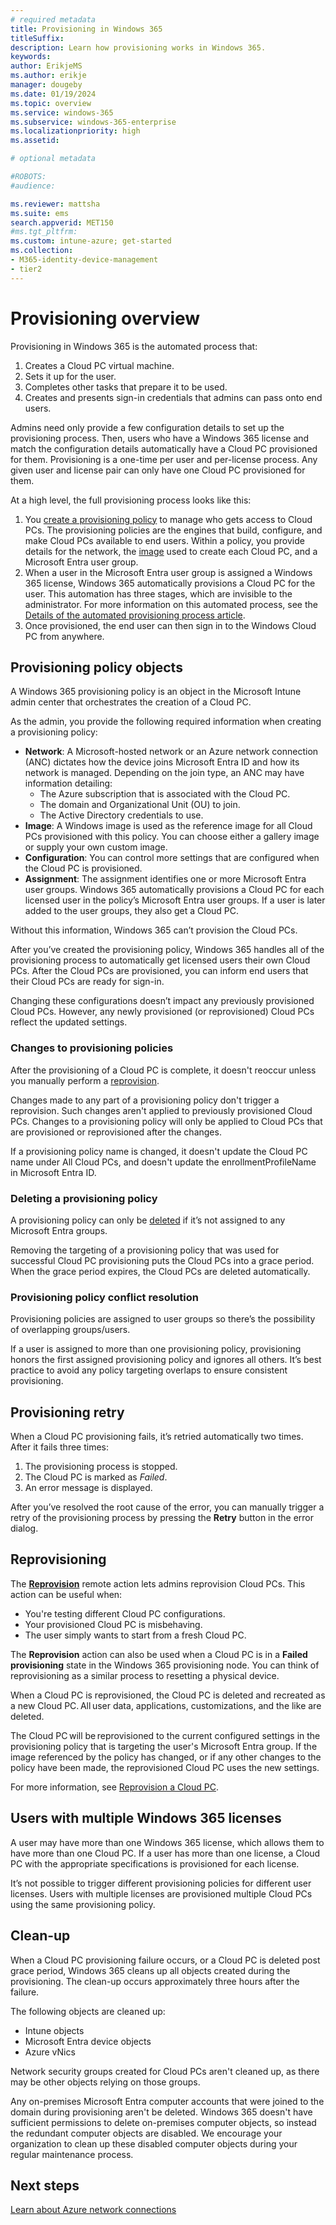 ```yaml
---
# required metadata
title: Provisioning in Windows 365
titleSuffix:
description: Learn how provisioning works in Windows 365.
keywords:
author: ErikjeMS  
ms.author: erikje
manager: dougeby
ms.date: 01/19/2024
ms.topic: overview
ms.service: windows-365
ms.subservice: windows-365-enterprise
ms.localizationpriority: high
ms.assetid: 

# optional metadata

#ROBOTS:
#audience:

ms.reviewer: mattsha
ms.suite: ems
search.appverid: MET150
#ms.tgt_pltfrm:
ms.custom: intune-azure; get-started
ms.collection:
- M365-identity-device-management
- tier2
---
```


# Provisioning overview

Provisioning in Windows 365 is the automated process that:

1. Creates a Cloud PC virtual machine.
2. Sets it up for the user.
3. Completes other tasks that prepare it to be used.
4. Creates and presents sign-in credentials that admins can pass onto end users.

Admins need only provide a few configuration details to set up the provisioning process. Then, users who have a Windows 365 license and match the configuration details automatically have a Cloud PC provisioned for them. Provisioning is a one-time per user and per-license process. Any given user and license pair can only have one Cloud PC provisioned for them.

At a high level, the full provisioning process looks like this:

1. You [create a provisioning policy](create-provisioning-policy.md) to manage who gets access to Cloud PCs. The provisioning policies are the engines that build, configure, and make Cloud PCs available to end users. Within a policy, you provide details for the network, the [image](device-images.md) used to create each Cloud PC, and a Microsoft Entra user group.
2. When a user in the Microsoft Entra user group is assigned a Windows 365 license, Windows 365 automatically provisions a Cloud PC for the user. This automation has three stages, which are invisible to the administrator. For more information on this automated process, see the [Details of the automated provisioning process article](automated-provisioning-steps.md).
3. Once provisioned, the end user can then sign in to the Windows Cloud PC from anywhere.

## Provisioning policy objects

A Windows 365 provisioning policy is an object in the Microsoft Intune admin center that orchestrates the creation of a Cloud PC.

As the admin, you provide the following required information when creating a provisioning policy:

- **Network**: A Microsoft-hosted network or an Azure network connection (ANC) dictates how the device joins Microsoft Entra ID and how its network is managed. Depending on the join type, an ANC may have information detailing:
  - The Azure subscription that is associated with the Cloud PC.
  - The domain and Organizational Unit (OU) to join.
  - The Active Directory credentials to use.
- **Image**: A Windows image is used as the reference image for all Cloud PCs provisioned with this policy. You can choose either a gallery image or supply your own custom image.
- **Configuration**: You can control more settings that are configured when the Cloud PC is provisioned.
- **Assignment**:  The assignment identifies one or more Microsoft Entra user groups. Windows 365 automatically provisions a Cloud PC for each licensed user in the policy’s Microsoft Entra user groups. If a user is later added to the user groups, they also get a Cloud PC.

Without this information, Windows 365 can’t provision the Cloud PCs.

After you’ve created the provisioning policy, Windows 365 handles all of the provisioning process to automatically get licensed users their own Cloud PCs. After the Cloud PCs are provisioned, you can inform end users that their Cloud PCs are ready for sign-in.

Changing these configurations doesn’t impact any previously provisioned Cloud PCs. However, any newly provisioned (or reprovisioned) Cloud PCs reflect the updated settings.

### Changes to provisioning policies

After the provisioning of a Cloud PC is complete, it doesn't reoccur unless you manually perform a [reprovision](reprovision-cloud-pc.md).

Changes made to any part of a provisioning policy don't trigger a reprovision. Such changes aren't applied to previously provisioned Cloud PCs. Changes to a provisioning policy will only be applied to Cloud PCs that are provisioned or reprovisioned after the changes.

If a provisioning policy name is changed, it doesn't update the Cloud PC name under All Cloud PCs, and doesn't update the enrollmentProfileName in Microsoft Entra ID.

### Deleting a provisioning policy
A provisioning policy can only be [deleted](delete-provisioning-policy.md) if it’s not assigned to any Microsoft Entra groups.

Removing the targeting of a provisioning policy that was used for successful Cloud PC provisioning puts the Cloud PCs into a grace period. When the grace period expires, the Cloud PCs are deleted automatically.

### Provisioning policy conflict resolution

Provisioning policies are assigned to user groups so there’s the possibility of overlapping groups/users.

If a user is assigned to more than one provisioning policy, provisioning honors the first assigned provisioning policy and ignores all others. It’s best practice to avoid any policy targeting overlaps to ensure consistent provisioning.

## Provisioning retry

When a Cloud PC provisioning fails, it’s retried automatically two times. After it fails three times:

1. The provisioning process is stopped.
2. The Cloud PC is marked as *Failed*.
3. An error message is displayed.

After you’ve resolved the root cause of the error, you can manually trigger a retry of the provisioning process by pressing the **Retry** button in the error dialog.

## Reprovisioning

The [**Reprovision**](reprovision-cloud-pc.md) remote action lets admins reprovision Cloud PCs. This action can be useful when:

- You're testing different Cloud PC configurations.
- Your provisioned Cloud PC is misbehaving.
- The user simply wants to start from a fresh Cloud PC.

The **Reprovision** action can also be used when a Cloud PC is in a **Failed provisioning** state in the Windows 365 provisioning node. You can think of reprovisioning as a similar process to resetting a physical device.

When a Cloud PC is reprovisioned, the Cloud PC is deleted and recreated as a new Cloud PC. All user data, applications, customizations, and the like are deleted.

The Cloud PC will be reprovisioned to the current configured settings in the provisioning policy that is targeting the user's Microsoft Entra group. If the image referenced by the policy has changed, or if any other changes to the policy have been made, the reprovisioned Cloud PC uses the new settings.

For more information, see [Reprovision a Cloud PC](reprovision-cloud-pc.md).

## Users with multiple Windows 365 licenses

A user may have more than one Windows 365 license, which allows them to have more than one Cloud PC. If a user has more than one license, a Cloud PC with the appropriate specifications is provisioned for each license.

It’s not possible to trigger different provisioning policies for different user licenses. Users with multiple licenses are provisioned multiple Cloud PCs using the same provisioning policy.

## Clean-up

When a Cloud PC provisioning failure occurs, or a Cloud PC is deleted post grace period, Windows 365 cleans up all objects created during the provisioning. The clean-up occurs approximately three hours after the failure.

The following objects are cleaned up:

- Intune objects
- Microsoft Entra device objects
- Azure vNics

Network security groups created for Cloud PCs aren't cleaned up, as there may be other objects relying on those groups.

Any on-premises Microsoft Entra computer accounts that were joined to the domain during provisioning aren't be deleted. Windows 365 doesn't have sufficient permissions to delete on-premises computer objects, so instead the redundant computer objects are disabled. We encourage your organization to clean up these disabled computer objects during  your regular maintenance process.

<!-- ########################## -->
## Next steps

[Learn about Azure network connections](azure-network-connections.md)
